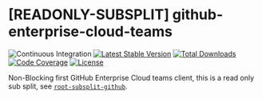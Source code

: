 # [READONLY-SUBSPLIT] github-enterprise-cloud-teams


![Continuous Integration](https://github.com/php-api-clients/github-enterprise-cloud-teams/workflows/Continuous%20Integration/badge.svg)
[![Latest Stable Version](https://poser.pugx.org/api-clients/github-enterprise-cloud-teams/v/stable.png)](https://packagist.org/packages/api-clients/github-enterprise-cloud-teams)
[![Total Downloads](https://poser.pugx.org/api-clients/github-enterprise-cloud-teams/downloads.png)](https://packagist.org/packages/api-clients/github-enterprise-cloud-teams)
[![Code Coverage](https://scrutinizer-ci.com/g/php-api-clients/github-enterprise-cloud-teams/badges/coverage.png?b==)](https://scrutinizer-ci.com/g/php-api-clients/github-enterprise-cloud-teams/?branch=)
[![License](https://poser.pugx.org/api-clients/github-enterprise-cloud-teams/license.png)](https://packagist.org/packages/api-clients/github-enterprise-cloud-teams)

Non-Blocking first GitHub Enterprise Cloud teams client, this is a read only sub split, see [`root-subsplit-github`](https://github.com/php-api-clients/root-subsplit-github).
